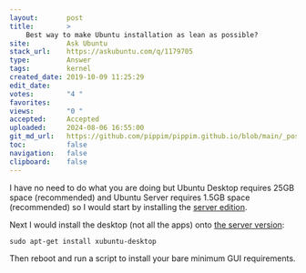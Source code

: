 ```yaml
---
layout:       post
title:        >
    Best way to make Ubuntu installation as lean as possible?
site:         Ask Ubuntu
stack_url:    https://askubuntu.com/q/1179705
type:         Answer
tags:         kernel
created_date: 2019-10-09 11:25:29
edit_date:    
votes:        "4 "
favorites:    
views:        "0 "
accepted:     Accepted
uploaded:     2024-08-06 16:55:00
git_md_url:   https://github.com/pippim/pippim.github.io/blob/main/_posts/2019/2019-10-09-Best-way-to-make-Ubuntu-installation-as-lean-as-possible_.md
toc:          false
navigation:   false
clipboard:    false
---
```


I have no need to do what you are doing but Ubuntu Desktop requires 25GB space (recommended) and Ubuntu Server requires 1.5GB space (recommended) so I would start by installing the [server edition][1].

Next I would install the desktop (not all the apps) onto [the server version][2]:

``` 
sudo apt-get install xubuntu-desktop
```

Then reboot and run a script to install your bare minimum GUI requirements.


  [1]: https://help.ubuntu.com/community/Installation/SystemRequirements
  [2]: https://itstillworks.com/install-desktop-ubuntu-server-6780086.html

